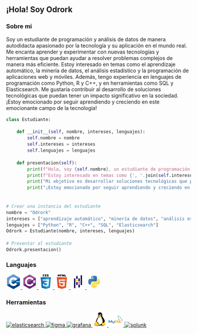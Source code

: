 ## ¡Hola! Soy Odrork

### Sobre mi 

Soy un estudiante de programación y análisis de datos de manera autodidacta apasionado por la tecnología y su aplicación en el mundo real. Me encanta aprender y experimentar con nuevas tecnologías y herramientas que puedan ayudar a resolver problemas complejos de manera más eficiente. Estoy interesado en temas como el aprendizaje automático, la minería de datos, el análisis estadístico y la programación de aplicaciones web y móviles. Además, tengo experiencia en lenguajes de programación como Python, R y C++, y en herramientas como SQL y Elasticsearch. Me gustaría contribuir al desarrollo de soluciones tecnológicas que puedan tener un impacto significativo en la sociedad. ¡Estoy emocionado por seguir aprendiendo y creciendo en este emocionante campo de la tecnología!

```Python
class Estudiante:

    def __init__(self, nombre, intereses, lenguajes):
        self.nombre = nombre
        self.intereses = intereses
        self.lenguajes = lenguajes

    def presentacion(self):
        print(f"Hola, soy {self.nombre}, un estudiante de programación y análisis de datos.")
        print(f"Estoy interesado en temas como {', '.join(self.intereses)} y tengo experiencia en lenguajes como {', '.join(self.lenguajes)}.")
        print("Mi objetivo es desarrollar soluciones tecnológicas que puedan tener un impacto significativo en la sociedad.")
        print("¡Estoy emocionado por seguir aprendiendo y creciendo en este emocionante campo de la tecnología!")


# Crear una instancia del estudiante
nombre = "Odrork"
intereses = ["aprendizaje automático", "minería de datos", "análisis estadístico", "programación web y móvil"]
lenguajes = ["Python", "R", "C++", "SQL", "Elasticsearch"]
Odrork = Estudiante(nombre, intereses, lenguajes)

# Presentar al estudiante
Odrork.presentacion()
```


<h3 align="left">Languajes</h3>
<p align="left"> <a href="https://www.w3schools.com/cpp/" target="_blank" rel="noreferrer"> <img src="https://raw.githubusercontent.com/devicons/devicon/master/icons/cplusplus/cplusplus-original.svg" alt="cplusplus" width="40" height="40"/> </a> <a href="https://www.w3schools.com/cs/" target="_blank" rel="noreferrer"> <img src="https://raw.githubusercontent.com/devicons/devicon/master/icons/csharp/csharp-original.svg" alt="csharp" width="40" height="40"/> </a> <a href="https://www.w3schools.com/css/" target="_blank" rel="noreferrer"> <img src="https://raw.githubusercontent.com/devicons/devicon/master/icons/css3/css3-original-wordmark.svg" alt="css3" width="40" height="40"/> </a>  </a> <a href="https://www.w3.org/html/" target="_blank" rel="noreferrer"> <img src="https://raw.githubusercontent.com/devicons/devicon/master/icons/html5/html5-original-wordmark.svg" alt="html5" width="40" height="40"/> </a> </a> <a href="https://pandas.pydata.org/" target="_blank" rel="noreferrer"> <img src="https://raw.githubusercontent.com/devicons/devicon/2ae2a900d2f041da66e950e4d48052658d850630/icons/pandas/pandas-original.svg" alt="pandas" width="40" height="40"/> </a> <a href="https://www.python.org" target="_blank" rel="noreferrer"> <img src="https://raw.githubusercontent.com/devicons/devicon/master/icons/python/python-original.svg" alt="python" width="40" height="40"/> </a> </p>


<h3 align="left">Herramientas</h3>
<p align="lef"><a href="https://www.elastic.co" target="_blank" rel="noreferrer"> <img src="https://www.vectorlogo.zone/logos/elastic/elastic-icon.svg" alt="elasticsearch" width="40" height="40"/> </a> <a href="https://www.figma.com/" target="_blank" rel="noreferrer"> <img src="https://www.vectorlogo.zone/logos/figma/figma-icon.svg" alt="figma" width="40" height="40"/> </a> <a href="https://grafana.com" target="_blank" rel="noreferrer"> <img src="https://www.vectorlogo.zone/logos/grafana/grafana-icon.svg" alt="grafana" width="40" height="40"/><a href="https://www.linux.org/" target="_blank" rel="noreferrer"> <img src="https://raw.githubusercontent.com/devicons/devicon/master/icons/linux/linux-original.svg" alt="linux" width="40" height="40"/> </a> <a href="https://www.mysql.com/" target="_blank" rel="noreferrer"> <img src="https://raw.githubusercontent.com/devicons/devicon/master/icons/mysql/mysql-original-wordmark.svg" alt="mysql" width="40" height="40"/> </a> <a href="https://www.splunk.com/" target="_blank" rel="noreferrer"> <img src="https://i.pinimg.com/originals/98/7e/55/987e55b5ac8a7ded1da4903dbff2a76e.png" alt="splunk" width="40" height="40"/> </a> <p>
  

<!--
**Odrork/Odrork** is a ✨ _special_ ✨ repository because its `README.md` (this file) appears on your GitHub profile.

Here are some ideas to get you started:

- 🔭 I’m currently working on ...
- 🌱 I’m currently learning ...
- 👯 I’m looking to collaborate on ...
- 🤔 I’m looking for help with ...
- 💬 Ask me about ...
- 📫 How to reach me: ...
- 😄 Pronouns: ...
- ⚡ Fun fact: ...
-->
